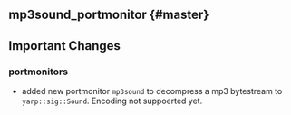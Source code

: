 mp3sound_portmonitor {#master}
-------------------------

## Important Changes

### portmonitors

* added new portmonitor `mp3sound` to decompress a mp3 bytestream to `yarp::sig::Sound`. Encoding not suppoerted yet.


